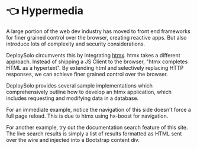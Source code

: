 # 👈 Hypermedia
A large portion of the web dev industry has moved to front end frameworks for finer grained control over the browser, creating reactive apps. But also introduce lots of complexity and security considerations.

DeploySolo circumvents this by integrating [htmx](https://htmx.org/). htmx takes a different approach. Instead of shipping a JS Client to the browser, "htmx completes HTML as a hypertext". By extending html and selectively replacing HTTP responses, we can achieve finer grained control over the browser.

DeploySolo provides several sample implementations which comprehensively outline how to develop an htmx application, which includes requesting and modifying data in a database.

For an immediate example, notice the navigation of this side doesn't force a full page reload. This is due to htmx using hx-boost for navigation.

For another example, try out the documentation search feature of this site. The live search results is simply a list of results formatted as HTML sent over the wire and injected into a Bootstrap content div.

